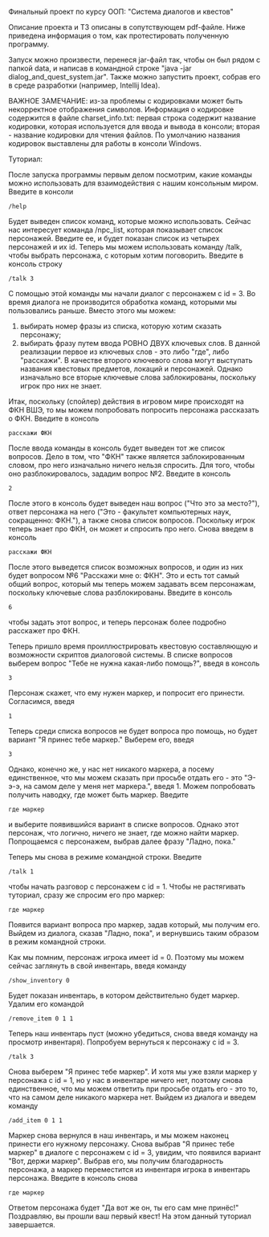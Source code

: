 Финальный проект по курсу ООП: "Система диалогов и квестов"

Описание проекта и ТЗ описаны в сопутствующем pdf-файле. Ниже приведена информация о том, как протестировать полученную программу.

Запуск можно произвести, перенеся jar-файл так, чтобы он был рядом с папкой data, и написав в командной строке "java -jar dialog_and_quest_system.jar". Также можно запустить проект, собрав его в среде разработки (например, Intellij Idea).

ВАЖНОЕ ЗАМЕЧАНИЕ: из-за проблемы с кодировками может быть некорректное отображения символов. Информация о кодировке содержится в файле charset_info.txt: первая строка содержит название кодировки, которая используется для ввода и вывода в консоли; вторая - название кодировки для чтения файлов. По умолчанию названия кодировок выставлены для работы в консоли Windows.

Туториал:

После запуска программы первым делом посмотрим, какие команды можно использовать для взаимодействия с нашим консольным миром. Введите в консоли 

    /help
Будет выведен список команд, которые можно использовать. Сейчас нас интересует команда /npc_list, которая показывает список персонажей. Введите ее, и будет показан список из четырех персонажей и их id. Теперь мы можем использовать команду /talk, чтобы выбрать персонажа, с которым хотим поговорить. Введите в консоль строку

    /talk 3
С помощью этой команды мы начали диалог с персонажем с id = 3.
Во время диалога не производится обработка команд, которыми мы пользовались раньше. Вместо этого мы можем:
1) выбирать номер фразы из списка, которую хотим сказать персонажу;
2) выбирать фразу путем ввода РОВНО ДВУХ ключевых слов. В данной реализации первое из ключевых слов - это либо "где", либо "расскажи". В качестве второго ключевого слова могут выступать названия квестовых предметов, локаций и персонажей. Однако изначально все вторые ключевые слова заблокированы, поскольку игрок про них не знает.

Итак, поскольку (спойлер) действия в игровом мире происходят на ФКН ВШЭ, то мы можем попробовать попросить персонажа рассказать о ФКН. Введите в консоль

    расскажи ФКН
После ввода команды в консоль будет выведен тот же список вопросов. Дело в том, что "ФКН" также является заблокированным словом, про него изначально ничего нельзя спросить. Для того, чтобы оно разблокировалось, зададим вопрос №2. Введите в консоль

    2
После этого в консоль будет выведен наш вопрос ("Что это за место?"), ответ персонажа на него ("Это - факультет компьютерных наук, сокращенно: ФКН."), а также снова список вопросов. Поскольку игрок теперь знает про ФКН, он может и спросить про него. Снова введем в консоль

    расскажи ФКН
После этого выведется список возможных вопросов, и один из них будет вопросом №6 "Расскажи мне о: ФКН". Это и есть тот самый общий вопрос, который мы теперь можем задавать всем персонажам, поскольку ключевые слова разблокированы. Введите в консоль

    6
чтобы задать этот вопрос, и теперь персонаж более подробно расскажет про ФКН.


Теперь пришло время проиллюстрировать квестовую составляющую и возможности скриптов диалоговой системы. В списке вопросов выберем вопрос "Тебе не нужна какая-либо помощь?", введя в консоль

    3
Персонаж скажет, что ему нужен маркер, и попросит его принести. Согласимся, введя

    1
Теперь среди списка вопросов не будет вопроса про помощь, но будет вариант "Я принес тебе маркер." Выберем его, введя 

    3
Однако, конечно же, у нас нет никакого маркера, а посему единственное, что мы можем сказать при просьбе отдать его - это "Э-э-э, на самом деле у меня нет маркера.", введя 1. Можем попробовать получить наводку, где может быть маркер. Введите

    где маркер
и выберите появившийся вариант в списке вопросов. Однако этот персонаж, что логично, ничего не знает, где можно найти маркер. Попрощаемся с персонажем, выбрав далее фразу "Ладно, пока." 

Теперь мы снова в режиме командной строки. Введите 

    /talk 1
чтобы начать разговор с персонажем с id = 1. Чтобы не растягивать туториал, сразу же спросим его про маркер:

    где маркер
Появится вариант вопроса про маркер, задав который, мы получим его. Выйдем из диалога, сказав "Ладно, пока", и вернувшись таким образом в режим командной строки.

Как мы помним, персонаж игрока имеет id = 0. Поэтому мы можем сейчас заглянуть в свой инвентарь, введя команду

    /show_inventory 0
Будет показан инвентарь, в котором действительно будет маркер. Удалим его командой

    /remove_item 0 1 1
Теперь наш инвентарь пуст (можно убедиться, снова введя команду на просмотр инвентаря). Попробуем вернуться к персонажу с id = 3.

    /talk 3
Снова выберем "Я принес тебе маркер". И хотя мы уже взяли маркер у персонажа с id = 1, но у нас в инвентаре ничего нет, поэтому снова единственное, что мы можем ответить при просьбе отдать его - это то, что на самом деле никакого маркера нет. Выйдем из диалога и введем команду

    /add_item 0 1 1
Маркер снова вернулся в наш инвентарь, и мы можем наконец принести его нужному персонажу. Снова выбрав "Я принес тебе маркер" в диалоге с персонажем с id = 3, увидим, что появился вариант "Вот, держи маркер". Выбрав его, мы получим благодарность персонажа, а маркер переместится из инвентаря игрока в инвентарь персонажа. Введите в консоль снова

    где маркер
Ответом персонажа будет "Да вот же он, ты его сам мне принёс!" Поздравляю, вы прошли ваш первый квест! На этом данный туториал завершается.
